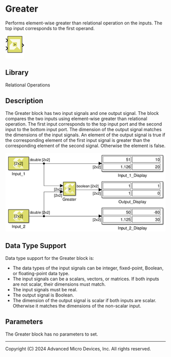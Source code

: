 # Greater

Performs element-wise greater than relational operation on the inputs.
The top input corresponds to the first operand.

![](./Images/block.png)

## Library

Relational Operations

## Description

The Greater block has two input signals and one output signal. The block
compares the two inputs using element-wise greater than relational
operation. The first input corresponds to the top input port and the
second input to the bottom input port. The dimension of the output
signal matches the dimensions of the input signals. An element of the
output signal is true if the corresponding element of the first input
signal is greater than the corresponding element of the second signal.
Otherwise the element is false.


![](./Images/dsl1532106555815.png)

## Data Type Support

Data type support for the Greater block is:

- The data types of the input signals can be integer, fixed-point,
  Boolean, or floating-point data type.
- The input signals can be a scalars, vectors, or matrices. If both
  inputs are not scalar, their dimensions must match.
- The input signals must be real.
- The output signal is Boolean.
- The dimension of the output signal is scalar if both inputs are
  scalar. Otherwise it matches the dimensions of the non-scalar input.

## Parameters

The Greater block has no parameters to set.

--------------
Copyright (C) 2024 Advanced Micro Devices, Inc.
All rights reserved.

